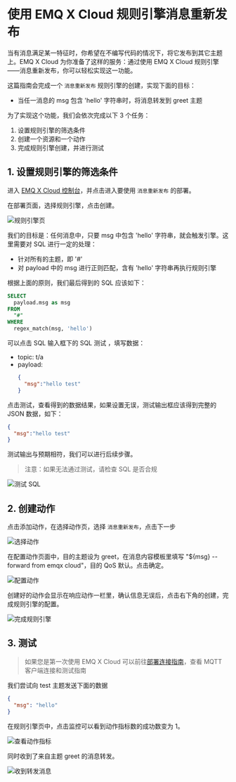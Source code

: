 # 使用 EMQ X Cloud 规则引擎消息重新发布

当有消息满足某一特征时，你希望在不编写代码的情况下，将它发布到其它主题上。EMQ X Cloud 为你准备了这样的服务：通过使用 EMQ X Cloud 规则引擎——消息重新发布，你可以轻松实现这一功能。

这篇指南会完成一个 `消息重新发布` 规则引擎的创建，实现下面的目标：

* 当任一消息的 msg 包含 'hello' 字符串时，将消息转发到 greet 主题

为了实现这个功能，我们会依次完成以下 3 个任务：

1. 设置规则引擎的筛选条件
2. 创建一个资源和一个动作
3. 完成规则引擎创建，并进行测试

## 1. 设置规则引擎的筛选条件

进入 [EMQ X Cloud 控制台](https://cloud.emqx.com/console/)，并点击进入要使用 `消息重新发布` 的部署。

在部署页面，选择规则引擎，点击创建。

![规则引擎页](./_assets/view_rule_engine.png)

我们的目标是：任何消息中，只要 msg 中包含 'hello' 字符串，就会触发引擎。这里需要对 SQL 进行一定的处理：

* 针对所有的主题，即 '#'
* 对 payload 中的 msg 进行正则匹配，含有 'hello' 字符串再执行规则引擎

根据上面的原则，我们最后得到的 SQL 应该如下：

```sql
SELECT
  payload.msg as msg
FROM
  "#"
WHERE  
  regex_match(msg, 'hello')
```
可以点击 SQL 输入框下的 SQL 测试 ，填写数据：

* topic: t/a
* payload:
  ```json
  {
    "msg":"hello test"
  }
  ```
点击测试，查看得到的数据结果，如果设置无误，测试输出框应该得到完整的 JSON 数据，如下：

```json
{
  "msg":"hello test"
}
```

测试输出与预期相符，我们可以进行后续步骤。
>注意：如果无法通过测试，请检查 SQL 是否合规

![测试 SQL](./_assets/republish_SQL_setting.png)

## 2. 创建动作

点击添加动作，在选择动作页，选择 `消息重新发布`，点击下一步

![选择动作](./_assets/add_republish_action01.png)

在配置动作页面中，目的主题设为 greet，在消息内容模板里填写 "${msg} -- forward from emqx cloud"，目的 QoS 默认。点击确定。

![配置动作](./_assets/add_republish_action02.png)

创建好的动作会显示在响应动作一栏里，确认信息无误后，点击右下角的创建，完成规则引擎的配置。

![完成规则引擎](./_assets/add_republish_action03.png)

## 3. 测试

>如果您是第一次使用 EMQ X Cloud 可以前往[部署连接指南](../connect_to_deployments/introduction.md)，查看 MQTT 客户端连接和测试指南 

我们尝试向 test 主题发送下面的数据

```json
{
  "msg": "hello"
}
```
在规则引擎页中，点击监控可以看到动作指标数的成功数变为 1。

![查看动作指标](./_assets/add_republish_action04.png)

同时收到了来自主题 greet 的消息转发。

![收到转发消息](./_assets/add_republish_action05.png)

